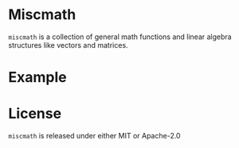 # Miscmath
`miscmath` is a collection of general math functions
and linear algebra structures like vectors and matrices.
# Example

# License

`miscmath` is released under either MIT or Apache-2.0
